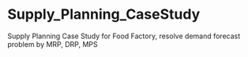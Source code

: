 # Supply_Planning_CaseStudy
Supply Planning Case Study for Food Factory, resolve demand forecast problem by MRP, DRP, MPS
